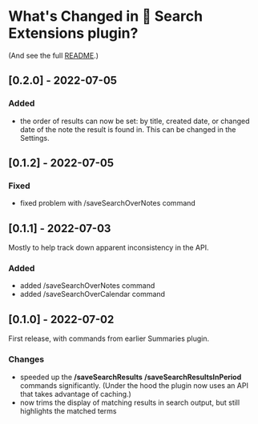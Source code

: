 # What's Changed in 🔎 Search Extensions plugin?
(And see the full [README](https://github.com/NotePlan/plugins/tree/main/jgclark.SearchExtensions).)
<!-- 
- searches now run over Weekly Notes as well (now the underlying API has been extended)
- ??? sort ordering?
-->
## [0.2.0] - 2022-07-05
### Added
- the order of results can now be set: by title, created date, or changed date of the note the result is found in. This can be changed in the Settings.

## [0.1.2] - 2022-07-05
### Fixed
- fixed problem with /saveSearchOverNotes command

## [0.1.1] - 2022-07-03
Mostly to help track down apparent inconsistency in the API.
### Added
- added /saveSearchOverNotes command
- added /saveSearchOverCalendar command

## [0.1.0] - 2022-07-02
First release, with commands from earlier Summaries plugin.
### Changes
- speeded up the **/saveSearchResults** **/saveSearchResultsInPeriod** commands significantly. (Under the hood the plugin now uses an API that takes advantage of caching.)
- now trims the display of matching results in search output, but still highlights the matched terms
